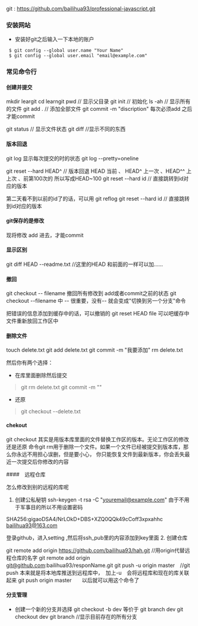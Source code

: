 git : https://github.com/bailihua93/professional-javascript.git



### 安装网站
- 安装好git之后输入一下本地的账户
```
 $ git config --global user.name "Your Name"
 $ git config --global user.email "email@example.com"
```

###  常见命令行
#### 创建并提交
mkdir leargit
cd learngit
pwd   // 显示父目录
git  init   // 初始化
ls  -ah   //  显示所有的文件
git add .  // 添加全部文件
git commit   -m  "discription"
每次必须add 之后才能commit

git status // 显示文件状态
git diff   //显示不同的东西


#### 版本回退
git log  显示每次提交的时的状态
git log --pretty=oneline

git reset --hard  HEAD^   // 版本回退   HEAD   当前   、   HEAD^ 上一次  、HEAD^^   上上次  、前第100次的 所以写成HEAD~100
git reset --hard id   // 直接跳转到id对应的版本

第二天看不到以前的id了的话，可以用
git reflog
git reset --hard id   // 直接跳转到id对应的版本

#### git保存的是修改
现将修改 add 进去，才能commit 
#### 显示区别
git diff HEAD --readme.txt   //这里的HEAD 和前面的一样可以加……
#### 撤回
git checkout  -- filename   撤回所有修改到 add或者commit之前的状态
git checkout --filename  中 --  很重要，没有-- 就会变成"切换到另一个分支"命令

把错误的信息添加到缓存中的话，可以撤销的
git  reset HEAD file 可以吧缓存中文件重新放回工作区中

#### 删除文件
touch delete.txt
git add delete.txt
git commit -m  "我要添加"
rm delete.txt

然后你有两个选择：
+ 在库里面删除然后提交 
 > git rm delete.txt
 > git commit -m ""
+ 还原
 > git checkout --delete.txt
 #### chekout 
 git checkout 其实是用版本库里面的文件替换工作区的版本。无论工作区的修改还是还原
命令git rm用于删除一个文件。如果一个文件已经被提交到版本库，那么你永远不用担心误删，但是要小心，
你只能恢复文件到最新版本，你会丢失最近一次提交后你修改的内容

####　远程仓库

 怎么修改到别的远程的库呢
1. 创建公私秘钥
ssh-keygen -t rsa -C "youremail@example.com"
由于不用于军事目的所以不用设置密码

SHA256:gigaoDSA4/NrLOkD+DBS+XZQ0QQk49cCoff3xpxahhc bailihua93@163.com

登录github，进入setting ,然后将ssh_pub里的内容添加到key里面
2. 创建仓库


git remote add origin https://github.com/bailihua93/hah.git  //用origin代替远程仓库的名字
git remote add origin git@github.com:bailihua93/responName.git
git push -u origin master　//git push 本来就是将本地库推送到远程库中，　加上-u　会将远程库和现在的库关联起来
git push origin master　　以后就可以用这个命令了


#### 分支管理
+ 创建一个新的分支并选择
git checkout -b dev 等价于 git branch dev    git checkout dev
git branch  //显示目前存在的所有分支
 